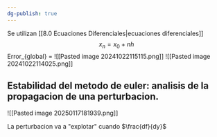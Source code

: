 ```yaml
---
dg-publish: true
---
```

Se utilizan [[8.0 Ecuaciones Diferenciales|ecuaciones diferenciales]]
$$x_{n}=x_{0}+nh $$
Error_{global} = 
![[Pasted image 20241022115115.png]]
![[Pasted image 20241022114025.png]]

## Estabilidad del metodo de euler: analisis de la propagacion de una perturbacion.

![[Pasted image 20250117181939.png]]

La perturbacion va a "explotar" cuando $\frac{df}{dy}$
